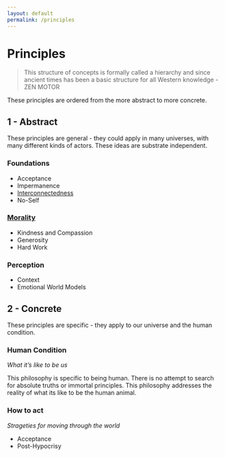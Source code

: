 ```yaml
---
layout: default
permalink: /principles
---
```


# Principles

> This structure of concepts is formally called a hierarchy and since ancient times has been a basic structure for all Western knowledge - ZEN MOTOR

These principles are ordered from the more abstract to more concrete.

## 1 - Abstract

These principles are general - they could apply in many universes, with many different kinds of actors.  These ideas are substrate independent.

### Foundations

- Acceptance
- Impermanence
- [Interconnectedness]()
- No-Self

### [Morality]()

- Kindness and Compassion
- Generosity
- Hard Work

### Perception

- Context
- Emotional World Models

## 2 - Concrete

These principles are specific - they apply to our universe and the human condition.

### Human Condition

*What it’s like to be us*

This philosophy is specific to being human.  There is no attempt to search for absolute truths or immortal principles.   This philosophy addresses the reality of what its like to be the human animal.

### How to act

*Strageties for moving through the world*

- Acceptance
- Post-Hypocrisy
